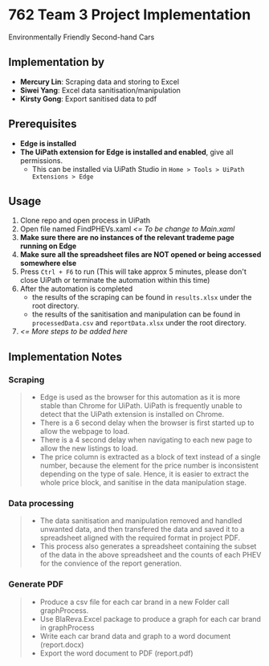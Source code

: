 # 762 Team 3 Project Implementation

Environmentally Friendly Second-hand Cars

## Implementation by

* **Mercury Lin**: Scraping data and storing to Excel
* **Siwei Yang**: Excel data sanitisation/manipulation
* **Kirsty Gong**: Export sanitised data to pdf

## Prerequisites

* **Edge is installed**
* **The UiPath extension for Edge is installed and enabled**, give all permissions.
  * This can be installed via UiPath Studio in `Home > Tools > UiPath Extensions > Edge`

## Usage

1. Clone repo and open process in UiPath
2. Open file named FindPHEVs.xaml _<= To be change to Main.xaml_
3. **Make sure there are no instances of the relevant trademe page running on Edge**
4. **Make sure all the spreadsheet files are NOT opened or being accessed somewhere else**
5. Press `Ctrl + F6` to run (This will take approx 5 minutes, please don't close UiPath or terminate the automation within this time)
6. After the automation is completed
    * the results of the scraping can be found in `results.xlsx` under the root directory.
    * the results of the sanitisation and manipulation can be found in `processedData.csv` and `reportData.xlsx` under the root directory.
7. _<= More steps to be added here_

## Implementation Notes

### Scraping

> * Edge is used as the browser for this automation as it is more stable than Chrome for UiPath. UiPath is frequently unable to detect that the UiPath extension is installed on Chrome.
> * There is a 6 second delay when the browser is first started up to allow the webpage to load.
> * There is a 4 second delay when navigating to each new page to allow the new listings to load.
> * The price column is extracted as a block of text instead of a single number, because the element for the price number is inconsistent depending on the type of sale. Hence, it is easier to extract the whole price block, and sanitise in the data manipulation stage.

### Data processing

> * The data sanitisation and manipulation removed and handled unwanted data, and then transfered the data and saved it to a spreadsheet aligned with the required format in project PDF.
> * This process also generates a spreadsheet containing the subset of the data in the above spreadsheet and the counts of each PHEV for the convience of the report generation.

### Generate PDF
> * Produce a csv file for each car brand in a new Folder call graphProcess.
> * Use BlaReva.Excel package to produce a graph for each car brand in graphProcess
> * Write each car brand data and graph to a word document (report.docx)
> * Export the word document to PDF (report.pdf)
